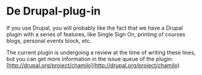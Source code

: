 # De Drupal-plug-in

If you use Drupal, you will probably like the fact that we have a Drupal plugin with a series of features, like Single Sign On, printing of courses blogs, personal events block, etc.

The current plugin is undergoing a review at the time of writing these lines, but you can get more information in the issue queue of the plugin: [http://drupal.org/project/chamilo](http://drupal.org/project/chamilo)

